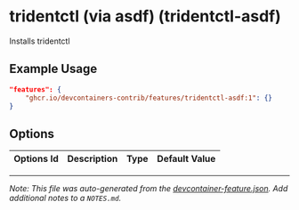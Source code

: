 
# tridentctl (via asdf) (tridentctl-asdf)

Installs tridentctl

## Example Usage

```json
"features": {
    "ghcr.io/devcontainers-contrib/features/tridentctl-asdf:1": {}
}
```

## Options

| Options Id | Description | Type | Default Value |
|-----|-----|-----|-----|




---

_Note: This file was auto-generated from the [devcontainer-feature.json](https://github.com/devcontainers-contrib/features/blob/main/src/tridentctl-asdf/devcontainer-feature.json).  Add additional notes to a `NOTES.md`._

